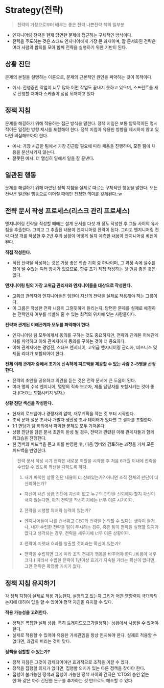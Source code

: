 # Strategy(전략)
> 전략의 거장으로부터 배우는 좋은 전략 나쁜전략 책의 일부분

- 엔지니어링 전략은 현재 당면한 문제에 접근하는 구체적인 방식이다.
- 전략을 주도하는 것은 스태프 엔지니어에게 가장 큰 과제이며, 잘 문서화된 전략은 여러 사람의 합의를 모아 함께 전략을 실행하기 위한 기반이 된다.

## 상황 진단
문제의 본질을 설명하는 이론으로, 문제의 근본적인 원인을 파악하는 것이 목적이다.
- 예시: 진행중인 작업이 너무 많아 어떤 작업도 끝내지 못하고 있으며, 스프린트를 새로 진행할 때마다 스케줄이 점점 뒤처지고 있다

## 정잭 지침
문제를 해결하기 위해 적용하는 접근 방식을 말한다. 정책 지침은 보통 암묵적이든 명시적이든 일정한 방향 제시를 포함해야 한다. 정책 지침이 유용한 방향을 제시하지 않고 있다면 의심해보아야 한다.
- 예시: 가장 시급한 팀에서 가장 긴근합 필요에 따라 채용을 진행하며, 모든 팀에 채용을 분산시키지 않는다.
- 잘못된 예시: 더 열심히 일해서 일을 잘 끝낸다.

## 일관된 행동
문제를 해결하기 위해 마련된 정책 지침을 실제로 따르는 구체적인 행동을 말한다.
모든 전략은 일관된 행동으로 이어질 때에만 진정한 의미를 갖게된다.:w

## 전략 문서 작성 프로세스(리스크 관리 프로세스)

엔지니어링 전략을 작성할 때에는 설계 문서를 다섯 개 정도 작성한 후 그들 사이의 유사점을 추출한다. 그리고 그 추출된 내용이 엔지니어링 전략이 된다.
그리고 엔지니어링 전략 다섯 개를 작성한 후 2년 후의 상황이 어떻게 될지 예측한 내용이 엔지니어링 비전이 된다.

**직접 작성한다.**
- 직접 전략을 작성하는 것은 가장 좋은 학습 기회 중 하나이며, 그 과정 속에 실수를 잡아 낼 수있는 여러 장치가 있으므로, 합류 초기 직접 작성하는 것 만큼 좋은 것은 없다.

**엔지니어링 팀의 가장 고위급 관리자와 엔지니어들을 대상으로 작성한다.**
- 고위급 관리자와 엔지니어들은 임원이 자신의 전략을 실제로 적용해야 하는 그룹이다.
- 이 그룹은 작성한 전략 내용이 그럴듯하게 들리는지, 당면한 문제를 실제로 해결하는 전략인지 여부를 식별해 줄 수 있는 최적의 위치에 있는 사람들이다.

**전략과 관계된 이해관계자 모두를 파악해야 한다.**
- 엔지니어링 팀 모두에게서 동의를 구하는 것도 중요하지만, 전략과 관계된 이해관계자를 파악하고 이해 관계자에게 동의를 구하는 것이 더 중요하다.
- 이해 관계자에는 경영진, 스태프 엔지니어, 고위급 엔지니어링 관리자, 비즈니스 및 제품 리더가 포함되어야 한다.

**전체 이해 관계자 중에서 초기에 신속하게 피드백을 제공할 수 있는 사람 2~5명을 선정한다.**
- 전략의 초안을 공유하고 의견을 듣는 것은 전략 문서에 큰 도움이 된다.
- 여러 명의 수석 엔지니어, 몇명의 직속 보고자, 제품 담당자를 포함시키는 것이 좋다.(CEO는 포함시키지 말자.)

**상황 진단 섹션을 작성한다.**
- 현재의 로드뱀이나 경쟁자의 압박, 재무계획을 적는 것 부터 시작한다.
- 조직 문화 설문 조사나 개발자 생산성 조사 데이터가 있다면 그 결과를 포함한다.
- 1:1 면담과 팀 회의에서 파악한 문제도 모두 가져온다.
- 상황 진단을 담은 문서 초안이 완성 될 경우, 전략과 관련된 이해 관계자들과 함께 워크숍을 진행한다.
- 한 멤버의 피드백을 듣고 이를 반영한 후, 다음 멤버와 검토하는 과정을 거쳐 모든 피드백을 반영한다.

>전략 문서 작성 시기
> 전략은 새로운 역할을 시작한 후 처음 6개월 이내에 전략을 수립할 수 있도록 최선을 다하도록 하자.
> 1. 내가 파악한 상황 진단 내용이 더 신뢰있는가? 아니면 조직 전체의 판단이 더 신뢰하는가?
>   - 자신이 내린 상황 진단에 자신이 없고 누구의 판단을 신뢰해야 할지 확신이 서지 않는다면, 아직 전략을 작성하기에는 너무 이른 시기이다.
> 2. 전략을 시행할 의지와 능력이 있는가?
>   - 엔지니어들이 나를 건너뛰고 CEO와 전략을 논의할 수 있다는 생각이 들거나, 내가 수립한 전략을 팀이 무시하는 경우, 혹은 팀이 전략을 실행할 의지가 없다고 생각되는 경우, 전략을 세우기에 너무 이른 상황이다.
> 3. 전략이 지렛대 효과를 창출할 것이라는 확신이 있는가?
>   - 전략을 수립하면 그에 따라 조직 전체가 행동을 바꾸어야 한다.(비용이 매우 크다.) 따라서 수립한 전략이 1년이상 효과가 지속될 거라는 확신이 없다면, 그런 전략은 확정할 가치가 없다.

## 정책 지침 유지하기

각 정책 지침이 실제로 적용 가능한지, 실행되고 있는지 그리거 어떤 영향력이 극대화되는지에 대하여 답을 할 수 있어야 정책 지침을 유지할 수 있다.

**적용 가능성을 고려한다.**

- 정책은 복잡한 실제 상황, 특히 트레이드오프가발생하는 상황에서 사용될 수 있어야 한다.
- 실제로 적용할 수 있어야 유용한 가치관임을 항상 인지해야 한다. 실제로 적용할 수 없다면, 과감히 버리는 것이 맞다.

**정책을 집할할 수 있는가?**

- 정책 지침은 그것이 강제되어야만 효과적으로 조직을 이끌 수 있다.
- 정책을 집행할 의지가 없다면, 집행할 의지가 있는 다른 정책을 찾아야 한다.
- 집행이 불가능한 정책과 집행이 가능한 정책 사이의 간극은 'CTO의 승인 없는 한'와 같은 아주 간단한 문구를 추가하는 것 만으로도 해소할 수 있다.